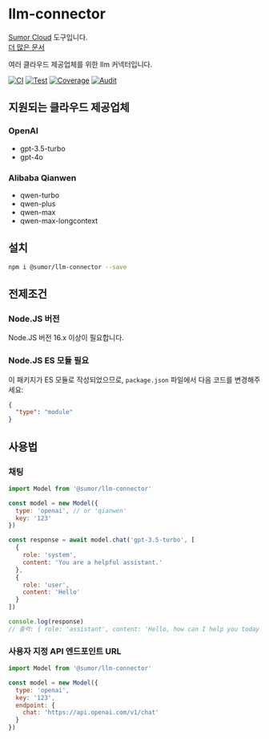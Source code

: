 # llm-connector

[Sumor Cloud](https://sumor.cloud) 도구입니다.  
[더 많은 문서](https://sumor.cloud/llm-connector)

여러 클라우드 제공업체를 위한 llm 커넥터입니다.

[![CI](https://github.com/sumor-cloud/llm-connector/actions/workflows/ci.yml/badge.svg)](https://github.com/sumor-cloud/llm-connector/actions/workflows/ci.yml)
[![Test](https://github.com/sumor-cloud/llm-connector/actions/workflows/ut.yml/badge.svg)](https://github.com/sumor-cloud/llm-connector/actions/workflows/ut.yml)
[![Coverage](https://github.com/sumor-cloud/llm-connector/actions/workflows/coverage.yml/badge.svg)](https://github.com/sumor-cloud/llm-connector/actions/workflows/coverage.yml)
[![Audit](https://github.com/sumor-cloud/llm-connector/actions/workflows/audit.yml/badge.svg)](https://github.com/sumor-cloud/llm-connector/actions/workflows/audit.yml)

## 지원되는 클라우드 제공업체

### OpenAI

- gpt-3.5-turbo
- gpt-4o

### Alibaba Qianwen

- qwen-turbo
- qwen-plus
- qwen-max
- qwen-max-longcontext

## 설치

```bash
npm i @sumor/llm-connector --save
```

## 전제조건

### Node.JS 버전

Node.JS 버전 16.x 이상이 필요합니다.

### Node.JS ES 모듈 필요

이 패키지가 ES 모듈로 작성되었으므로,
`package.json` 파일에서 다음 코드를 변경해주세요:

```json
{
  "type": "module"
}
```

## 사용법

### 채팅

```javascript
import Model from '@sumor/llm-connector'

const model = new Model({
  type: 'openai', // or 'qianwen'
  key: '123'
})

const response = await model.chat('gpt-3.5-turbo', [
  {
    role: 'system',
    content: 'You are a helpful assistant.'
  },
  {
    role: 'user',
    content: 'Hello'
  }
])

console.log(response)
// 출력: { role: 'assistant', content: 'Hello, how can I help you today?' }
```

### 사용자 지정 API 엔드포인트 URL

```javascript
import Model from '@sumor/llm-connector'

const model = new Model({
  type: 'openai',
  key: '123',
  endpoint: {
    chat: 'https://api.openai.com/v1/chat'
  }
})
```
